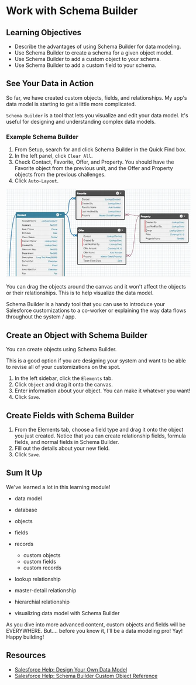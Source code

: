 # Work with Schema Builder

## Learning Objectives

- Describe the advantages of using Schema Builder for data modeling.
- Use Schema Builder to create a schema for a given object model.
- Use Schema Builder to add a custom object to your schema.
- Use Schema Builder to add a custom field to your schema.

## See Your Data in Action

So far, we have created custom objects, fields, and relationships. My app's data model is starting to get a little more complicated.

`Schema Builder` is a tool that lets you visualize and edit your data model. It's useful for designing and understanding complex data models.

### Example Schema Builder

1. From Setup, search for and click Schema Builder in the Quick Find box.
2. In the left panel, click `Clear All`.
3. Check Contact, Favorite, Offer, and Property. You should have the Favorite object from the previous unit, and the Offer and Property objects from the previous challenges.
4. Click `Auto-Layout`.

![schema builder example 2](/assets/schema-builder-example-2.png)

You can drag the objects around the canvas and it won't affect the objects or their relationships. This is to help visualize the data model.

Schema Builder is a handy tool that you can use to introduce your Salesforce customizations to a co-worker or explaining the way data flows throughout the system / app.

## Create an Object with Schema Builder

You can create objects using Schema Builder.

This is a good option if you are designing your system and want to be able to revise all of your customizations on the spot.

1. In the left sidebar, click the `Elements` tab.
2. Click `Object` and drag it onto the canvas.
3. Enter information about your object. You can make it whatever you want!
4. Click `Save`.

## Create Fields with Schema Builder

1. From the Elements tab, choose a field type and drag it onto the object you just created. Notice that you can create relationship fields, formula fields, and normal fields in Schema Builder.
2. Fill out the details about your new field.
3. Click `Save`.

## Sum It Up

We've learned a lot in this learning module!

- data model
- database

- objects
- fields
- records
  - custom objects
  - custom fields
  - custom records

- lookup relationship
- master-detail relationship
- hierarchial relationship

- visualizing data model with Schema Builder

As you dive into more advanced content, custom objects and fields will be EVERYWHERE. But.... before you know it, I'll be a data modeling pro! Yay! Happy building!

## Resources

- [Salesforce Help: Design Your Own Data Model](https://help.salesforce.com/articleView?id=schema_builder.htm&language=en_US)
- [Salesforce Help: Schema Builder Custom Object Reference](https://help.salesforce.com/articleView?id=schema_builder_elements_objects_ref.htm&language=en_US)
